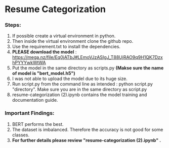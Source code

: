 # Resume Categorization

### Steps:
  1. If possible create a virtual environment in python.
  2. Then inside the virtual environment clone the github repo.
  3. Use the requirement.txt to install the dependencies.
  4. **PLEASE download the model** : https://mega.nz/file/Eq0jATbJ#LEmoVJzASIgJ_T88UjRAO9q9H1QK7DzxhPYYYwkWtWA
  5. Put the model in the same directory as scripts.py **(Makse sure the name of model is "bert_model.h5")**
  6. I was not able to upload the model due to its huge size.
  7. Run script.py from the command line as intended : python script.py "directory". Make sure you are in the same directory as script.py
  8. resume-categorization (2).ipynb contains the model training and documentation guide.


### Important Findings:
  1. BERT performs the best.
  2. The dataset is imbalanced. Therefore the accuracy is not good for some classes.
  3. **For further details please review "resume-categorization (2).ipynb" .**
     
